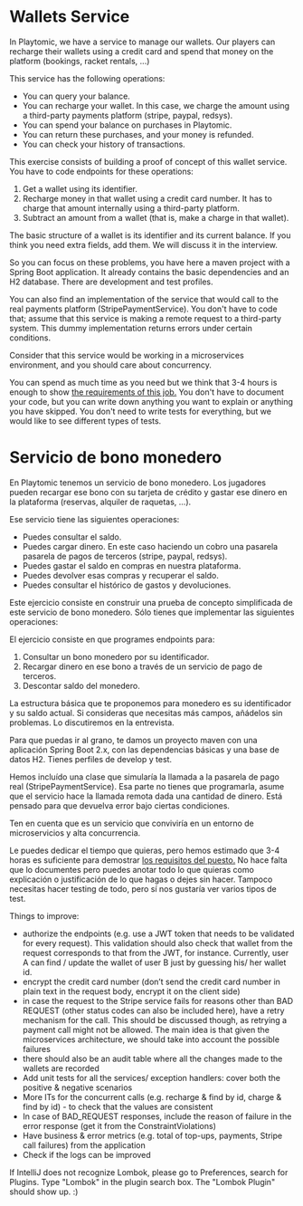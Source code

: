 # Wallets Service
In Playtomic, we have a service to manage our wallets. Our players can recharge their wallets using a credit card and spend that money on the platform  (bookings, racket rentals, ...)

This service has the following operations:
- You can query your balance.
- You can recharge your wallet. In this case, we charge the amount using a third-party payments platform (stripe, paypal, redsys).
- You can spend your balance on purchases in Playtomic. 
- You can return these purchases, and your money is refunded.
- You can check your history of transactions.

This exercise consists of building a proof of concept of this wallet service.
You have to code endpoints for these operations:
1. Get a wallet using its identifier.
1. Recharge money in that wallet using a credit card number. It has to charge that amount internally using a third-party platform.
1. Subtract an amount from a wallet (that is, make a charge in that wallet).

The basic structure of a wallet is its identifier and its current balance. If you think you need extra fields, add them. We will discuss it in the interview. 

So you can focus on these problems, you have here a maven project with a Spring Boot application. It already contains
the basic dependencies and an H2 database. There are development and test profiles.

You can also find an implementation of the service that would call to the real payments platform (StripePaymentService).
You don't have to code that; assume that this service is making a remote request to a third-party system. 
This dummy implementation returns errors under certain conditions.

Consider that this service would be working in a microservices environment, and you should care about concurrency.

You can spend as much time as you need but we think that 3-4 hours is enough to show [the requirements of this job.](OFFER.md)
You don't have to document your code, but you can write down anything you want to explain or anything you have skipped.
You don't need to write tests for everything, but we would like to see different types of tests.


# Servicio de bono monedero
En Playtomic tenemos un servicio de bono monedero. Los jugadores pueden recargar ese bono con su tarjeta de crédito y gastar ese dinero en la plataforma (reservas, alquiler de raquetas, ...).

Ese servicio tiene las siguientes operaciones:
- Puedes consultar el saldo.
- Puedes cargar dinero. En este caso haciendo un cobro una pasarela pasarela de pagos de terceros (stripe, paypal, redsys).
- Puedes gastar el saldo en compras en nuestra plataforma.
- Puedes devolver esas compras y recuperar el saldo.
- Puedes consultar el histórico de gastos y devoluciones.

Este ejercicio consiste en construir una prueba de concepto simplificada de este servicio de bono monedero. Sólo tienes que implementar las siguientes operaciones:

El ejercicio consiste en que programes endpoints para:
1. Consultar un bono monedero por su identificador.
1. Recargar dinero en ese bono a través de un servicio de pago de terceros.
1. Descontar saldo del monedero.

La estructura básica que te proponemos para monedero es su identificador y su saldo actual. Si consideras que necesitas más campos,
añádelos sin problemas. Lo discutiremos en la entrevista.

Para que puedas ir al grano, te damos un proyecto maven con una aplicación Spring Boot 2.x, con las dependencias básicas y una
base de datos H2. Tienes perfiles de develop y test.

Hemos incluído una clase que simularía la llamada a la pasarela de pago real (StripePaymentService).
Esa parte no tienes que programarla, asume que el servicio hace la llamada remota dada una cantidad de dinero.
Está pensado para que devuelva error bajo ciertas condiciones.

Ten en cuenta que es un servicio que conviviría en un entorno de microservicios y alta concurrencia.

Le puedes dedicar el tiempo que quieras, pero hemos estimado que 3-4 horas es suficiente para demostrar [los requisitos del puesto.](OFFER.md)
No hace falta que lo documentes pero puedes anotar todo lo que quieras como explicación o justificación de lo que hagas o dejes sin hacer.
Tampoco necesitas hacer testing de todo, pero sí nos gustaría ver varios tipos de test.

Things to improve:

- authorize the endpoints (e.g. use a JWT token that needs to be validated for every request). 
  This validation should also check that wallet from the request corresponds to that from the JWT, for instance.
  Currently, user A can find / update the wallet of user B just by guessing his/ her wallet id.
- encrypt the credit card number (don’t send the credit card number in plain text in the request body, encrypt it on the client side)
- in case the request to the Stripe service fails for reasons other than BAD REQUEST (other status codes can also be included here), have a retry mechanism for the call. 
  This should be discussed though, as retrying a payment call might not be allowed. The main idea is that given the microservices architecture, we should take into account the possible failures
- there should also be an audit table where all the changes made to the wallets are recorded
- Add unit tests for all the services/ exception handlers: cover both the positive & negative scenarios
- More ITs for the concurrent calls (e.g. recharge & find by id, charge & find by id) - to check that the values are consistent
- In case of BAD_REQUEST responses, include the reason of failure in the error response (get it from the ConstraintViolations)
- Have business & error metrics (e.g. total of top-ups, payments, Stripe call failures) from the application
- Check if the logs can be improved

If IntelliJ does not recognize Lombok, please go to Preferences, search for Plugins. Type "Lombok" in the plugin search box.
The "Lombok Plugin" should show up. :)